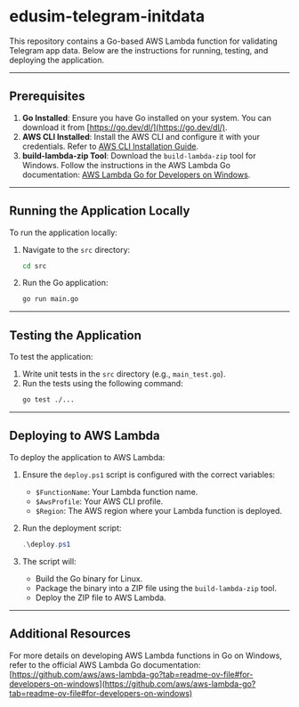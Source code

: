 # edusim-telegram-initdata

This repository contains a Go-based AWS Lambda function for validating Telegram app data. Below are the instructions for running, testing, and deploying the application.

---

## Prerequisites

1. **Go Installed**: Ensure you have Go installed on your system. You can download it from [https://go.dev/dl/](https://go.dev/dl/).
2. **AWS CLI Installed**: Install the AWS CLI and configure it with your credentials. Refer to [AWS CLI Installation Guide](https://docs.aws.amazon.com/cli/latest/userguide/install-cliv2.html).
3. **build-lambda-zip Tool**: Download the `build-lambda-zip` tool for Windows. Follow the instructions in the AWS Lambda Go documentation: [AWS Lambda Go for Developers on Windows](https://github.com/aws/aws-lambda-go?tab=readme-ov-file#for-developers-on-windows).

---

## Running the Application Locally

To run the application locally:

1. Navigate to the `src` directory:
   ```bash
   cd src
   ```

2. Run the Go application:
   ```bash
   go run main.go
   ```

---

## Testing the Application

To test the application:

1. Write unit tests in the `src` directory (e.g., `main_test.go`).
2. Run the tests using the following command:
   ```bash
   go test ./...
   ```

---

## Deploying to AWS Lambda

To deploy the application to AWS Lambda:

1. Ensure the `deploy.ps1` script is configured with the correct variables:
   - `$FunctionName`: Your Lambda function name.
   - `$AwsProfile`: Your AWS CLI profile.
   - `$Region`: The AWS region where your Lambda function is deployed.

2. Run the deployment script:
   ```powershell
   .\deploy.ps1
   ```

3. The script will:
   - Build the Go binary for Linux.
   - Package the binary into a ZIP file using the `build-lambda-zip` tool.
   - Deploy the ZIP file to AWS Lambda.

---

## Additional Resources

For more details on developing AWS Lambda functions in Go on Windows, refer to the official AWS Lambda Go documentation:  
[https://github.com/aws/aws-lambda-go?tab=readme-ov-file#for-developers-on-windows](https://github.com/aws/aws-lambda-go?tab=readme-ov-file#for-developers-on-windows)